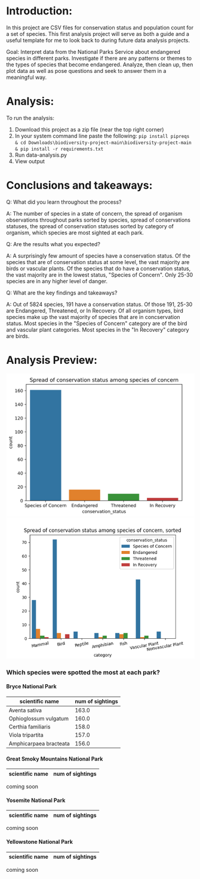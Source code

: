 # Introduction:

In this project are CSV files for conservation status and population count for a set of species. This first analysis project will serve as both a guide and a useful template for me to look back to during future data analysis projects.

Goal: Interpret data from the National Parks Service about endangered species in different parks. Investigate if there are any patterns or themes to the types of species that become endangered. Analyze, then clean up, then plot data as well as pose questions and seek to answer them in a meaningful way.

# Analysis:
To run the analysis:
1. Download this project as a zip file (near the top right corner)
2. In your system command line paste the following: `pip install pipreqs & cd Downloads\biodiversity-project-main\biodiversity-project-main & pip install -r requirements.txt`
4. Run data-analysis.py
5. View output

# Conclusions and takeaways:

Q: What did you learn throughout the process?

A: The number of species in a state of concern, the spread of organism observations throughout parks sorted by species, spread of conservations statuses, the spread of conservation statuses sorted by category of organism, which species are most sighted at each park.

Q: Are the results what you expected?

A: A surprisingly few amount of species have a conservation status. Of the species that are of conservation status at some level, the vast majority are birds or vascular plants. Of the species that do have a conservation status, the vast majority are in the lowest status, "Species of Concern". Only 25-30 species are in any higher level of danger.

Q: What are the key findings and takeaways?

A: Out of 5824 species, 191 have a conservation status. Of those 191, 25-30 are Endangered, Threatened, or In Recovery. Of all organism types, bird species make up the vast majority of species that are in concservation status. Most species in the "Species of Concern" category are of the bird and vascular plant categories. Most species in the "In Recovery" category are birds.

# Analysis Preview:
![](figure1.png)
![](figure2.png)
### Which species were spotted the most at each park?
#### Bryce National Park

scientific name  | num of sightings
------------- | -------------
Aventa sativa  | 163.0
Ophioglossum vulgatum  | 160.0
Certhia familiaris | 158.0
Viola tripartita | 157.0
Amphicarpaea bracteata | 156.0

#### Great Smoky Mountains National Park

scientific name  | num of sightings
------------- | -------------
coming soon

#### Yosemite National Park

scientific name  | num of sightings
------------- | -------------
coming soon

#### Yellowstone National Park

scientific name  | num of sightings
------------- | -------------
coming soon
